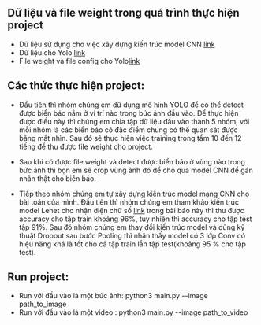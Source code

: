 ## Dữ liệu và file weight trong quá trình thực hiện project 
- Dữ liệu sử dụng cho việc xây dựng kiến trúc model CNN [link](https://www.kaggle.com/c/acc-german-traffic-sign-classification/data)
- Dữ liệu cho Yolo [link](https://drive.google.com/drive/folders/1Js5kipsTQwKDgkAca6mHPOC7H7-Y0Q3Q?usp=sharing)
- File weight và file config cho Yolo[link](https://drive.google.com/drive/folders/1V4301Dvc6dYwLQJpWwm4SnY9F0Zuop0p?usp=sharing)

## Các thức thực hiện project:
- Đầu tiên thì nhóm chúng em dữ dụng mô hình YOLO để có thể detect được biển báo nằm ở ví trí nào trong bức ảnh đầu vào.
Để thực hiện được điều này thì chúng em chia tập dữ liệu đầu vào thành 5 nhóm, với mỗi nhóm là các biển báo có đặc điểm chung
có thể quan sát được bằng mắt nhìn. Sau đó sẽ thực hiện việc training trong tầm 10 đến 12 tiếng để thu được file weight cho project.
	
- Sau khi có được file weight và detect được biển báo ở vùng nào trong bức ảnh thì bọn em sẽ crop vùng ảnh đó để cho qua model CNN để gán 	nhãn thật cho biển báo.
	
- Tiếp theo nhóm chúng em tự xây dựng kiến trúc model mạng CNN cho bài toán của mình. Đầu tiên thì nhóm chúng em tham khảo kiến trúc 
	model Lenet cho nhận diện chữ số [link](http://yann.lecun.com/exdb/publis/pdf/lecun-98.pdf) trong bài báo này thì thu được accuracy cho
	tập train khoảng 96%, tuy nhiên thì accuracy cho tập test tập 91%. Sau đó nhóm chúng em thay đổi kiến trúc model và dũng kỹ thuật Dropout
	sau bước Pooling thì nhận thấy model có 3 lớp Conv có hiệu năng khá là tốt cho cả tập train lẫn tập test(khoảng 95 % cho tập test).
	
## Run project:
- Run với đầu vào là một bức ảnh: python3 main.py --image path_to_image
- Run với đầu vào là một video : python3 main.py --image path_to_video 
 
